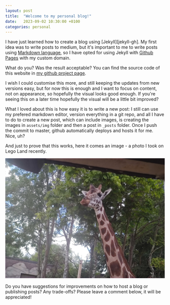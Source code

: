 ```yaml
---
layout: post
title:  "Welcome to my personal blog!"
date:   2023-09-02 10:30:00 +0100
categories: personal
---
```

I have just learned how to create a blog using [Jekyll][jekyll-gh]. My first idea was to write posts to medium, but it's important to me to write posts using [Markdown language](https://www.markdownguide.org/), so I have opted for using Jekyll with [Github Pages](https://pages.github.com/) with my custom domain.

What do you? Was the result acceptable? You can find the source code of this website in [my github project page](https://github.com/mvallebr/site_mvalle).

I wish I could customise this more, and still keeping the updates from new versions easy, but for now this is enough and I want to focus on content, not on appearance, so hopefully the visual looks good enough. If you're seeing this on a later time hopefully the visual will be a little bit improved?

What I loved about this is how easy it is to write a new post: I still can use my prefered markdown editor, version everything in a git repo, and all I have to do to create a new post, which can include images, is creating the images in `assets/img` folder and then a post in `_posts` folder. Once I push the commit to master, github automatically deploys and hosts it for me. Nice, uh?

And just to prove that this works, here it comes an image - a photo I took on Lego Land recently. 

![Giraffe](/assets/img/giraffe.jpg)

Do you have suggestions for improvements on how to host a blog or publishing posts? Any trade-offs? Please leave a comment below, it will be appreciated!
